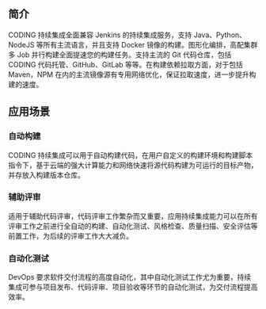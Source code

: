 ## 简介
CODING 持续集成全面兼容 Jenkins 的持续集成服务，支持 Java、Python、NodeJS 等所有主流语言，并且支持 Docker 镜像的构建。图形化编排，高配集群多 Job 并行构建全面提速您的构建任务。支持主流的 Git 代码仓库，包括 CODING 代码托管、GitHub、GitLab 等等。在构建依赖拉取方面，对于包括 Maven，NPM 在内的主流镜像源有专用网络优化，保证拉取速度，进一步提升构建的速度。

## 应用场景
### 自动构建
CODING 持续集成可以用于自动构建代码，在用户自定义的构建环境和构建脚本指令下，基于云端的强大计算能力和网络快速将源代码构建为可运行的目标产物，并存放入构建版本仓库。

### 辅助评审
适用于辅助代码评审，代码评审工作繁杂而又重要，应用持续集成能力可以在所有评审工作之前进行全自动的构建、自动化测试、风格检查、质量扫描、安全评估等前置工作，为后续的评审工作大大减负。

### 自动化测试
DevOps 要求软件交付流程的高度自动化，其中自动化测试工作尤为重要，持续集成可参与项目发布、代码评审、项目验收等环节的自动化测试，为交付流程提高效率。
